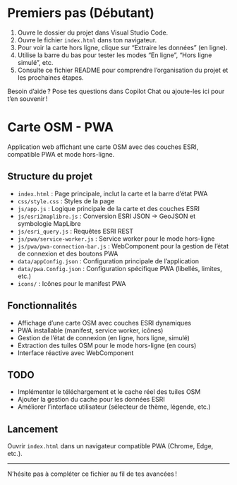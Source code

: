 # Premiers pas (Débutant)

1. Ouvre le dossier du projet dans Visual Studio Code.
2. Ouvre le fichier `index.html` dans ton navigateur.
3. Pour voir la carte hors ligne, clique sur “Extraire les données” (en ligne).
4. Utilise la barre du bas pour tester les modes “En ligne”, “Hors ligne simulé”, etc.
5. Consulte ce fichier README pour comprendre l’organisation du projet et les prochaines étapes.

Besoin d’aide ? Pose tes questions dans Copilot Chat ou ajoute-les ici pour t’en souvenir !

# Carte OSM - PWA

Application web affichant une carte OSM avec des couches ESRI, compatible PWA et mode hors-ligne.

## Structure du projet

- `index.html` : Page principale, inclut la carte et la barre d’état PWA
- `css/style.css` : Styles de la page
- `js/app.js` : Logique principale de la carte et des couches ESRI
- `js/esri2maplibre.js` : Conversion ESRI JSON → GeoJSON et symbologie MapLibre
- `js/esri_query.js` : Requêtes ESRI REST
- `js/pwa/service-worker.js` : Service worker pour le mode hors-ligne
- `js/pwa/pwa-connection-bar.js` : WebComponent pour la gestion de l’état de connexion et des boutons PWA
- `data/appConfig.json` : Configuration principale de l’application
- `data/pwa.Config.json` : Configuration spécifique PWA (libellés, limites, etc.)
- `icons/` : Icônes pour le manifest PWA

## Fonctionnalités

- Affichage d’une carte OSM avec couches ESRI dynamiques
- PWA installable (manifest, service worker, icônes)
- Gestion de l’état de connexion (en ligne, hors ligne, simulé)
- Extraction des tuiles OSM pour le mode hors-ligne (en cours)
- Interface réactive avec WebComponent

## TODO

- Implémenter le téléchargement et le cache réel des tuiles OSM
- Ajouter la gestion du cache pour les données ESRI
- Améliorer l’interface utilisateur (sélecteur de thème, légende, etc.)

## Lancement

Ouvrir `index.html` dans un navigateur compatible PWA (Chrome, Edge, etc.).

---

N’hésite pas à compléter ce fichier au fil de tes avancées !
